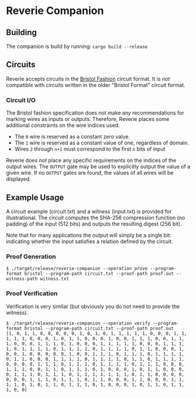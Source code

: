 # Reverie Companion

## Building

The companion is build by running: `cargo build --release`

## Circuits
Reverie accepts circuits in the [Bristol Fashion](https://homes.esat.kuleuven.be/~nsmart/MPC/) circuit format. 
It is _not_ compatible with circuits written in the older "Bristol Format" circuit format. 

### Circuit I/O
The Bristol fashion specification does not make any recommendations for marking wires as inputs or outputs.
Therefore, Reverie places some  additional constraints on the wire indices used.
* The `0` wire is reserved as a constant zero value.
* The `1` wire is reserved as a constant value of one, regardless of domain.
* Wires `2` through `n+1` must correspond to the first `n` bits of input

Reverie does _not_ place any specific requirements on the indices of the output wires. The `OUTPUT` gate may be used to 
explicitly output the value of a given wire. If no `OUTPUT` gates are found, the values of all wires will be displayed. 

## Example Usage

A circuit example (circuit.txt) and a witness (input.txt) is provided for illustrational.
The circuit computes the SHA-256 compression function (no padding) of the input (512 bits) and outputs the resulting digest (256 bit).

Note that for many applications the output will simply be a single bit:
indicating whether the input satisfies a relation defined by the circuit.

### Proof Generation

```
$ ./target/release/reverie-companion --operation prove --program-format bristol --program-path circuit.txt --proof-path proof.out --witness-path witness.txt
```

### Proof Verification

Verification is very similar (but obviously you do not need to provide the witness).

```
$ ./target/release/reverie-companion --operation verify --program-format bristol --program-path circuit.txt --proof-path proof.out
[1, 0, 1, 1, 0, 0, 0, 0, 0, 1, 0, 1, 0, 1, 1, 1, 1, 1, 0, 0, 0, 1, 1, 1, 1, 1, 0, 0, 0, 1, 0, 1, 1, 0, 0, 0, 1, 0, 0, 1, 1, 1, 0, 0, 1, 1, 1, 0, 0, 0, 1, 1, 1, 0, 1, 0, 0, 0, 1, 1, 1, 1, 1, 0, 0, 0, 1, 1, 1, 1, 0, 1, 1, 1, 1, 0, 1, 1, 1, 1, 0, 1, 1, 1, 1, 0, 1, 1, 0, 0, 0, 1, 0, 0, 1, 0, 0, 0, 0, 0, 1, 0, 0, 1, 1, 1, 0, 1, 1, 1, 0, 1, 1, 1, 1, 0, 1, 1, 0, 0, 0, 1, 1, 1, 1, 0, 1, 1, 1, 1, 0, 1, 1, 0, 1, 1, 1, 1, 0, 0, 0, 0, 1, 1, 1, 0, 1, 1, 1, 0, 1, 1, 1, 1, 0, 1, 1, 1, 0, 0, 0, 1, 1, 1, 0, 0, 1, 1, 0, 1, 1, 1, 0, 1, 0, 0, 0, 1, 0, 1, 1, 0, 0, 0, 0, 1, 1, 1, 0, 1, 1, 1, 0, 1, 1, 1, 1, 1, 1, 1, 0, 1, 1, 0, 0, 0, 0, 0, 0, 0, 1, 1, 1, 0, 1, 1, 1, 0, 1, 1, 0, 0, 0, 1, 1, 0, 0, 0, 1, 1, 1, 1, 0, 1, 0, 1, 1, 0, 1, 1, 1, 0, 1, 0, 0, 0, 1, 0, 1, 1, 0, 1, 1, 1, 0, 0]
```